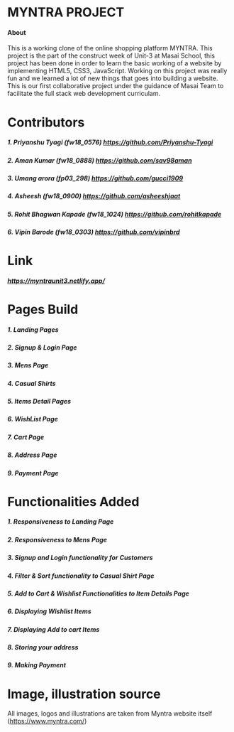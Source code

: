 # MYNTRA PROJECT

#### About

 This is a working clone of the online shopping platform MYNTRA. This project is the part of the construct week of Unit-3 at Masai School, this project has been done in order to learn the basic working of a website by implementing HTML5, CSS3, JavaScript. Working on this project was really fun and we learned a lot of new things that goes into building a website. This is our first collaborative project under the guidance of Masai Team to facilitate the full stack web development curriculam.

# Contributors
##### 1. Priyanshu Tyagi (fw18_0576)  https://github.com/Priyanshu-Tyagi
##### 2. Aman Kumar (fw18_0888)  https://github.com/sav98aman
##### 3. Umang arora (fp03_298) https://github.com/gucci1909
##### 4. Asheesh (fw18_0900) https://github.com/asheeshjaat
##### 5. Rohit Bhagwan Kapade (fw18_1024) https://github.com/rohitkapade
##### 6. Vipin Barode (fw18_0303) https://github.com/vipinbrd

# Link
##### https://myntraunit3.netlify.app/

# Pages Build
##### 1. Landing Pages
##### 2. Signup & Login Page
##### 3. Mens Page
##### 4. Casual Shirts
##### 5. Items Detail Pages
##### 6. WishList Page
##### 7. Cart Page
##### 8. Address Page
##### 9. Payment Page

# Functionalities Added
##### 1. Responsiveness to Landing Page
##### 2. Responsiveness to Mens Page
##### 3. Signup and Login functionality for Customers
##### 4. Filter & Sort functionality to Casual Shirt Page
##### 5. Add to Cart & Wishlist Functionalities to Item Details Page
##### 6. Displaying Wishlist Items
##### 7. Displaying Add to cart Items
##### 8. Storing your address
##### 9. Making Payment



# Image, illustration source

All images, logos and illustrations are taken from Myntra website itself (https://www.myntra.com/)
